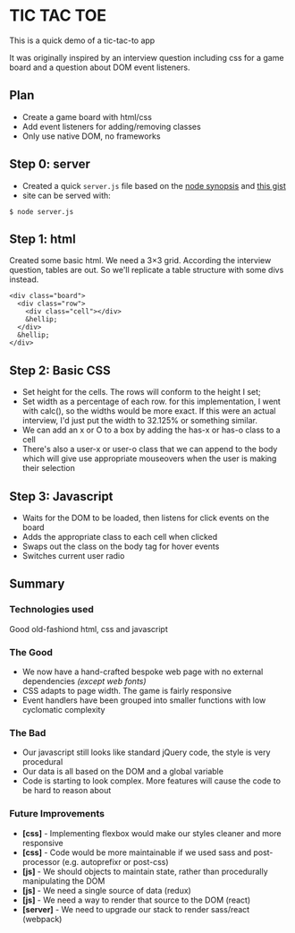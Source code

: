# TIC TAC TOE

This is a quick demo of a tic-tac-to app

It was originally inspired by an interview question including css for a game board and a question about DOM event listeners.

## Plan
* Create a game board with html/css
* Add event listeners for adding/removing classes
* Only use native DOM, no frameworks

## Step 0: server
* Created a quick `server.js` file based on the [node synopsis](https://nodejs.org/dist/latest-v5.x/docs/api/synopsis.html) and [this gist](https://gist.github.com/ryanflorence/701407)
* site can be served with:
```
$ node server.js
```

## Step 1: html
Created some basic html. We need a 3&times;3 grid.
According the interview question, tables are out.
So we'll replicate a table structure with some divs instead.
```
<div class="board">
  <div class="row">
    <div class="cell"></div>
    &hellip;
  </div>
  &hellip;
</div>
```

## Step 2: Basic CSS
* Set height for the cells. The rows will conform to the height I set;
* Set width as a percentage of each row. for this implementation, I went with calc(), so the widths would be more exact. If this were an actual interview, I'd just put the width to 32.125% or something similar.
* We can add an x or O to a box by adding the has-x or has-o class to a cell
* There's also a user-x or user-o class that we can append to the body which will give use appropriate mouseovers when the user is making their selection

## Step 3: Javascript
* Waits for the DOM to be loaded, then listens for click events on the board
* Adds the appropriate class to each cell when clicked
* Swaps out the class on the body tag for hover events
* Switches current user radio

## Summary

### Technologies used
Good old-fashiond html, css and javascript

### The Good
* We now have a hand-crafted bespoke web page with no external dependencies _(except web fonts)_
* CSS adapts to page width. The game is fairly responsive
* Event handlers have been grouped into smaller functions with low cyclomatic complexity

### The Bad
* Our javascript still looks like standard jQuery code, the style is very procedural
* Our data is all based on the DOM and a global variable
* Code is starting to look complex. More features will cause the code to be hard to reason about

### Future Improvements
* __[css]__ - Implementing flexbox would make our styles cleaner and more responsive
* __[css]__ - Code would be more maintainable if we used sass and post-processor (e.g. autoprefixr or post-css)
* __[js]__ - We should objects to maintain state, rather than procedurally manipulating the DOM
* __[js]__ - We need a single source of data (redux)
* __[js]__ - We need a way to render that source to the DOM (react)
* __[server]__ - We need to upgrade our stack to render sass/react (webpack)
